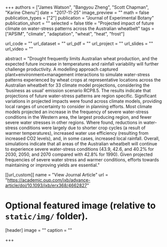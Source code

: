 +++
authors = ["James Watson", "Bangyou Zheng", "Scott Chapman", "Karine Chenu"]
date = "2017-11-25"
image_preview = ""
math = false
publication_types = ["2"]
publication = "Journal of Experimental Botany"
publication_short = ""
selected = false
title = "Projected impact of future climate on water-stress patterns across the Australian wheatbelt"
tags = ["APSIM", "climate", "adaptation", "wheat", "heat", "frost"]

url_code = ""
url_dataset = ""
url_pdf = ""
url_project = ""
url_slides = ""
url_video = ""

abstract = "Drought frequently limits Australian wheat production, and the expected future increase in temperatures and rainfall variability will further challenge productivity. A modelling approach captured plant×environment×management interactions to simulate water-stress patterns experienced by wheat crops at representative locations across the Australian wheatbelt for 33 climate model projections, considering the ‘business as usual’ emission scenario RCP8.5. The results indicate that projections of future water-stress patterns are region specific. Significant variations in projected impacts were found across climate models, providing local ranges of uncertainty to consider in planning efforts. Most climate models projected an increase in the frequency of severe water-stress conditions in the Western area, the largest producing region, and fewer severe water stresses in other regions. Where found, reductions in water-stress conditions were largely due to shorter crop cycles (a result of warmer temperatures), increased water use efficiency (resulting from increased CO2 levels), and, in some cases, increased local rainfall. Overall, simulations indicate that all areas of the Australian wheatbelt will continue to experience severe water-stress conditions (43.9, 42.6, and 40.2% for 2030, 2050, and 2070 compared with 42.8% for 1990). Given projected frequencies of severe water stress and warmer conditions, efforts towards maintaining or improving yields are essential."



[[url_custom]]
name = "View Journal Article"
url = "https://academic.oup.com/jxb/advance-article/doi/10.1093/jxb/erx368/4662827"

# Optional featured image (relative to `static/img/` folder).
[header]
image = ""
caption = ""

+++
